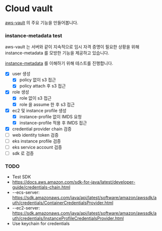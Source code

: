 # Cloud vault

[aws-vault](https://github.com/99designs/aws-vault) 의 주요 기능을 만들어봅니다.

### instance-metadata test

aws-vault 는 서버와 같이 지속적으로 임시 자격 증명이 필요한 상황을 위해 instance-metadata 를 모방한 기능을 제공하고 있습니다.

[instance-metadata](./docs/instance-metadata.md) 를 이해하기 위해 테스트를 진행합니다.

- [x] user 생성
  - [x] policy 없이 s3 접근
  - [x] policy attach 후 s3 접근
- [x] role 생성
  - [x] role 없이 s3 접근
  - [x] role 을 assume 한 후 s3 접근
- [x] ec2 및 instance profile 생성
  - [x] instance-profile 없이 IMDS 요청
  - [x] instance-profile 적용 후 IMDS 접근
- [x] credential provider chain 검증
- [ ] web identity token 검증
- [ ] eks instance profile 검증
- [ ] eks service account 검증
- [ ] sdk 로 검증

### TODO

- Test SDK 
- https://docs.aws.amazon.com/sdk-for-java/latest/developer-guide/credentials-chain.html
- --ecs-server: https://sdk.amazonaws.com/java/api/latest/software/amazon/awssdk/auth/credentials/ContainerCredentialsProvider.html
- --ec2-server: https://sdk.amazonaws.com/java/api/latest/software/amazon/awssdk/auth/credentials/InstanceProfileCredentialsProvider.html
- Use keychain for credentials